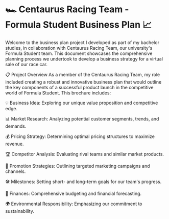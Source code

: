 # 🏎️ Centaurus Racing Team - Formula Student Business Plan 📈

Welcome to the business plan project I developed as part of my bachelor studies, in collaboration with Centaurus Racing Team, our university's Formula Student team. This document showcases the comprehensive planning process we undertook to develop a business strategy for a virtual sale of our race car.

📋 Project Overview
As a member of the Centaurus Racing Team, my role included creating a robust and innovative business plan that would outline the key components of a successful product launch in the competitive world of Formula Student. This brochure includes:

💡 Business Idea: Exploring our unique value proposition and competitive edge.

📊 Market Research: Analyzing potential customer segments, trends, and demands.

💰 Pricing Strategy: Determining optimal pricing structures to maximize revenue.

🏆 Competitor Analysis: Evaluating rival teams and similar market products.

📣 Promotion Strategies: Outlining targeted marketing campaigns and channels.

🛠️ Milestones: Setting short- and long-term goals for our team's progress.

📑 Finances: Comprehensive budgeting and financial forecasting.

🌍 Environmental Responsibility: Emphasizing our commitment to sustainability.

